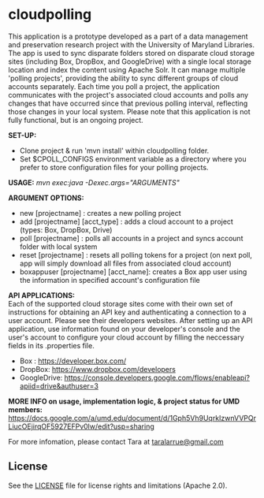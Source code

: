 # cloudpolling
This application is a prototype developed as a part of a data management and preservation research project with the University of Maryland Libraries. The app is used to sync disparate folders stored on disparate cloud storage sites (including Box, DropBox, and GoogleDrive) with a single local storage location and index the content using Apache Solr. It can manage multiple 'polling projects', providing the ability to sync different groups of cloud accounts separately. Each time you poll a project, the application communicates with the project's associated cloud accounts and polls any changes that have occurred since that previous polling interval, reflecting those changes in your local system. Please note that this application is not fully functional, but is an ongoing project. 

**SET-UP:**
* Clone project & run 'mvn install' within cloudpolling folder.
* Set $CPOLL_CONFIGS environment variable as a directory where you prefer to store configuration files for your polling projects.

**USAGE:**
*mvn exec:java -Dexec.args="ARGUMENTS"*

**ARGUMENT OPTIONS:**
* new [projectname] : creates a new polling project  
* add [projectname] [acct_type] : adds a cloud account to a project (types: Box, DropBox, Drive)  
* poll [projectname] : polls all accounts in a project and syncs account folder with local system  
* reset [projectname] : resets all polling tokens for a project (on next poll, app will simply download all files from associated cloud account)
* boxappuser [projectname] [acct_name]: creates a Box app user using the information in specified account's configuration file


**API APPLICATIONS:**  
Each of the supported cloud storage sites come with their own set of instructions for obtaining an API key and authenticating a connection to a user account. Please see their developers websites. After setting up an API application, use information found on your developer's console and the user's account to configure your cloud account by filling the neccessary fields in its .properties file. 
* Box : https://developer.box.com/
* DropBox: https://www.dropbox.com/developers
* GoogleDrive: https://console.developers.google.com/flows/enableapi?apiid=drive&authuser=3

**MORE INFO on usage, implementation logic, & project status for UMD members:**
https://docs.google.com/a/umd.edu/document/d/1Gph5Vh9UqrkIzwnVVPQrLiucOEjirqOF5927EFPv0lw/edit?usp=sharing





For more infomation, please contact Tara at taralarrue@gmail.com

## License

See the [LICENSE](LICENSE.md) file for license rights and limitations (Apache 2.0).
